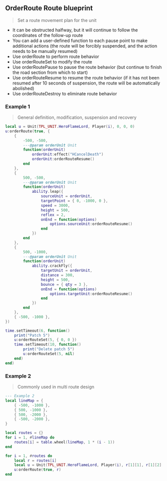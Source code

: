 ## OrderRoute Route blueprint

> Set a route movement plan for the unit

* It can be obstructed halfway, but it will continue to follow the coordinates of the follow-up route
* You can add a user-defined function to each pause point to make additional actions (the route will be forcibly suspended, and the action needs to be manually resumed)
* Use orderRoute to perform route behavior
* Use orderRouteSet to modify the route
* Use orderRoutePause to pause the route behavior (but continue to finish the road section from which to start)
* Use orderRouteResume to resume the route behavior (if it has not been resumed after 10 seconds of suspension, the route will be automatically abolished)
* Use orderRouteDestroy to eliminate route behavior

### Example 1

> General definition, modification, suspension and recovery

```lua
local u = Unit(TPL_UNIT.HeroFlameLord, Player(i), 0, 0, 0)
u:orderRoute(true, {
    {
        -500, -500,
        ---@param orderUnit Unit
        function(orderUnit)
            orderUnit:effect("HCancelDeath")
            orderUnit:orderRouteResume()
        end
    },
    {
        500, -500,
        ---@param orderUnit Unit
        function(orderUnit)
            ability.leap({
                sourceUnit = orderUnit,
                targetPoint = { 0, -1000, 0 },
                speed = 3000,
                height = 500,
                reflex = 2,
                onEnd = function(options)
                    options.sourceUnit:orderRouteResume()
                end
            })
        end
    },
    {
        500, -1000,
        ---@param orderUnit Unit
        function(orderUnit)
            ability.crackFly({
                targetUnit = orderUnit,
                distance = 300,
                height = 500,
                bounce = { qty = 3 },
                onEnd = function(options)
                    options.targetUnit:orderRouteResume()
                end
            })
        end
    },
    { -500, -1000 },
})

time.setTimeout(6, function()
    print("Patch 5")
    u:orderRouteSet(5, { 0, 0 })
    time.setTimeout(10, function()
        print("Delete patch 5")
        u:orderRouteSet(5, nil)
    end)
end)
```

### Example 2

> Commonly used in multi route design

```lua
--- Example 2
local lineMap = {
    { -500, -1000 },
    { 500, -1000 },
    { 500, -2000 },
    { -500, -2000 },
}

local routes = {}
for i = 1, #lineMap do
    routes[i] = table.wheel(lineMap, 1 * (i - 1))
end

for i = 1, #routes do
    local r = routes[i]
    local u = Unit(TPL_UNIT.HeroFlameLord, Player(i), r[1][1], r[1][2], 0)
    u:orderRoute(true, r)
end
```
